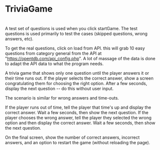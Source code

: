 # TriviaGame
#

A test set of questions is used when you click startGame.   The test questions is used primarily to test the cases (skipped questions, wrong answers, etc).

To get the real questions, click on load from API.  this will grab 10 easy questions from category general from the API at "https://opentdb.com/api_config.php".  A lot of massage of the data is done to adapt the API data to what the program needs.  

A trivia game that shows only one question until the player answers it or their time runs out.
If the player selects the correct answer, show a screen congratulating them for choosing the right option. After a few seconds, display the next question -- do this without user input.

The scenario is similar for wrong answers and time-outs.

If the player runs out of time, tell the player that time's up and display the correct answer. Wait a few seconds, then show the next question.
If the player chooses the wrong answer, tell the player they selected the wrong option and then display the correct answer. Wait a few seconds, then show the next question.

On the final screen, show the number of correct answers, incorrect answers, and an option to restart the game (without reloading the page).